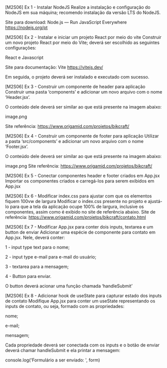 [M2S06] Ex 1 - Instalar NodeJS
Realize a instalação e configuração do NodeJS em sua máquina; recomendo instalação da versão LTS do NodeJS.

Site para download: Node.js — Run JavaScript Everywhere
https://nodejs.org/pt

[M2S06] Ex 2 - Instalar e iniciar um projeto React por meio do vite
Construir um novo projeto React por meio do Vite; deverá ser escolhido as seguintes configurações:

React e Javascript‌

Site para documentação: Vite
https://vitejs.dev/

Em seguida, o projeto deverá ser instalado e executado com sucesso.

[M2S06] Ex 3 - Construir um componente de header para aplicação
Construir uma pasta ‘components’ e adicionar um novo arquivo com o nome ‘Header.jsx’.

O conteúdo dele deverá ser similar ao que está presente na imagem abaixo:

image.png

Site referência: https://www.origamid.com/projetos/bikcraft/

[M2S06] Ex 4 - Construir um componente de footer para aplicação
Utilizar a pasta ‘src/components’ e adicionar um novo arquivo com o nome ‘Footer.jsx’.

O conteúdo dele deverá ser similar ao que está presente na imagem abaixo:

image.png
Site referência: https://www.origamid.com/projetos/bikcraft/

[M2S06] Ex 5 - Conectar componentes header e footer criados em App.jsx
Importar os componentes criados e carregá-los para serem exibidos em App.jsx

[M2S06] Ex 6 - Modificar index.css para ajustar com que os elementos fiquem 100vw de largura
Modificar o index.css presente no projeto e ajustá-lo para que a tela da aplicação ocupe 100% de largura, inclusive os componentes, assim como é exibido no site de referência abaixo.
Site de referência: https://www.origamid.com/projetos/bikcraft/contato.html

[M2S06] Ex 7 - Modificar App.jsx para conter dois inputs, textarea e um button de enviar
Adicionar uma espécie de componente para contato em App.jsx. Nele, deverá conter:

1 - input type text para o nome;

2 - input type e-mail para e-mail do usuário;

3 - textarea para a mensagem;

4 - Button para enviar.‌

O button deverá acionar uma função chamada ‘handleSubmit’

[M2S06] Ex 8 - Adicionar hook de useState para capturar estado dos inputs de contato
Modifique App.jsx para conter um useState representando os inputs de contato, ou seja, formado com as propriedades:

nome;

e-mail;

mensagem;‌

Cada propriedade deverá ser conectada com os inputs e o botão de enviar deverá chamar handleSubmit e ela printar a mensagem:

console.log('Formulário a ser enviado: ', form)